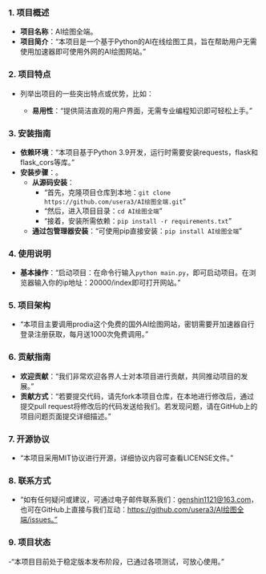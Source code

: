 
### 1. 项目概述
- **项目名称**：AI绘图全端。
- **项目简介**：“本项目是一个基于Python的AI在线绘图工具，旨在帮助用户无需使用加速器即可使用外网的AI绘图网站。”

### 2. 项目特点
- 列举出项目的一些突出特点或优势，比如：
    
    - **易用性**：“提供简洁直观的用户界面，无需专业编程知识即可轻松上手。”
   

### 3. 安装指南
- **依赖环境**：“本项目基于Python 3.9开发，运行时需要安装requests，flask和flask_cors等库。”
- **安装步骤**：。
    - **从源码安装**：
        - “首先，克隆项目仓库到本地：`git clone https://github.com/usera3/AI绘图全端.git`”
        - “然后，进入项目目录：`cd AI绘图全端`”
        - “接着，安装所需依赖：`pip install -r requirements.txt`”
    - **通过包管理器安装**：“可使用pip直接安装：`pip install AI绘图全端`”

### 4. 使用说明
- **基本操作**：“启动项目：在命令行输入`python main.py`，即可启动项目。在浏览器输入你的ip地址：20000/index即可打开网站。”


### 5. 项目架构
- “本项目主要调用prodia这个免费的国外AI绘图网站，密钥需要开加速器自行登录注册获取，每月送1000次免费调用。”

### 6. 贡献指南
- **欢迎贡献**：“我们非常欢迎各界人士对本项目进行贡献，共同推动项目的发展。”
- **贡献方式**：“若要提交代码，请先fork本项目仓库，在本地进行修改后，通过提交pull request将修改后的代码发送给我们。若发现问题，请在GitHub上的项目问题页面提交详细描述。”

### 7. 开源协议
- “本项目采用MIT协议进行开源，详细协议内容可查看LICENSE文件。”

### 8. 联系方式
- “如有任何疑问或建议，可通过电子邮件联系我们：genshin1121@163.com，也可在GitHub上直接与我们互动：https://github.com/usera3/AI绘图全端/issues。”

### 9. 项目状态
-“本项目目前处于稳定版本发布阶段，已通过各项测试，可放心使用。”


